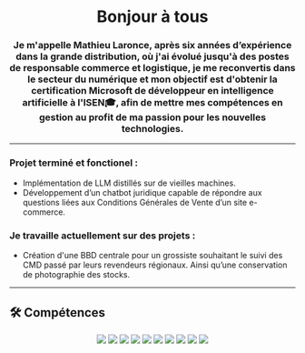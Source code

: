 <div align="center">

# Bonjour à tous

### Je m'appelle Mathieu Laronce, après six années d’expérience dans la grande distribution, où j'ai évolué jusqu'à des postes de responsable commerce et logistique, je me reconvertis dans le secteur du numérique et mon objectif est d'obtenir la certification Microsoft de développeur en intelligence artificielle à l'ISEN🎓, afin de mettre mes compétences en gestion au profit de ma passion pour les nouvelles technologies.

</div>

---
### Projet terminé et fonctionel :
- Implémentation de LLM distillés sur de vieilles machines.
- Développement d’un chatbot juridique capable de répondre aux questions liées aux Conditions Générales de Vente d’un site e-commerce.

### Je travaille actuellement sur des projets :
- Création d'une BBD centrale pour un grossiste souhaitant le suivi des CMD passé par leurs revendeurs régionaux. Ainsi qu’une conservation de photographie des stocks.  

---

## 🛠️ Compétences  

<div align="center">

<span>
<img src="https://img.shields.io/badge/Python-3776AB?style=for-the-badge&logo=python&logoColor=white" />
<img src="https://img.shields.io/badge/SQL-4479A1?style=for-the-badge&logo=database&logoColor=white" />
<img src="https://img.shields.io/badge/SQLite-003B57?style=for-the-badge&logo=sqlite&logoColor=white" />
<img src="https://img.shields.io/badge/ETL-4B8BBE?style=for-the-badge&logo=databricks&logoColor=white" />
<img src="https://img.shields.io/badge/OpenAI-412991?style=for-the-badge&logo=openai&logoColor=white" />
<img src="https://img.shields.io/badge/Linux-FCC624?style=for-the-badge&logo=linux&logoColor=black" />
<img src="https://img.shields.io/badge/Git-F05032?style=for-the-badge&logo=git&logoColor=white" />
<img src="https://img.shields.io/badge/GitHub-181717?style=for-the-badge&logo=github&logoColor=white" />
<img src="https://img.shields.io/badge/IA-FF6F00?style=for-the-badge&logo=tensorflow&logoColor=white" />
<img src="https://img.shields.io/badge/Chatbot-00BFA6?style=for-the-badge&logo=wechat&logoColor=white" />
</span>

</div>
